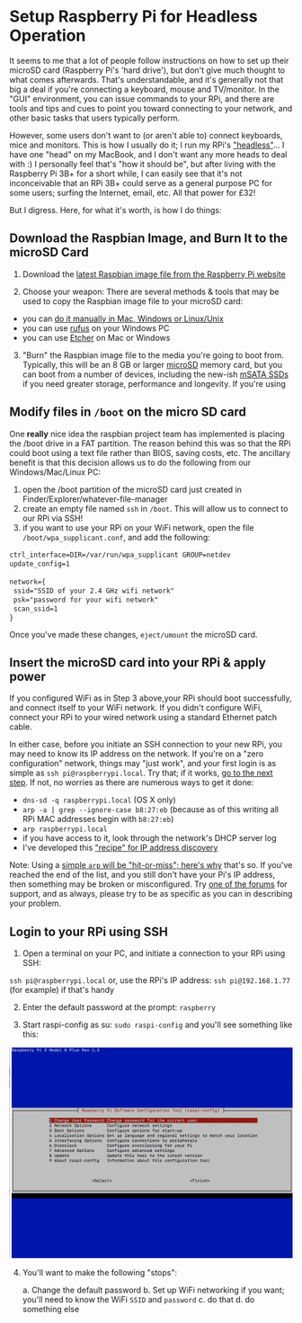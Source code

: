 # Setup Raspberry Pi for Headless Operation

It seems to me that a lot of people follow instructions on how to set up their microSD card (Raspberry Pi's 'hard drive'), but don't give much thought to what comes afterwards. That's understandable, and it's generally not that big a deal if you're connecting a keyboard, mouse and TV/monitor. In the "GUI" environment, you can issue commands to your RPi, and there are tools and tips and cues to point you toward connecting to your network, and other basic tasks that users typically perform. 

However, some users don't want to (or aren't able to) connect keyboards, mice and monitors. This is how I usually do it; I run my RPi's ["headless"](https://en.wikipedia.org/wiki/Headless_computer)... I have one "head" on my MacBook, and I don't want any more heads to deal with :)  I personally feel that's "how it should be", but after living with the Raspberry Pi 3B+ for a short while, I can easily see that it's not inconceivable that an RPi 3B+ could serve as a general purpose PC for some users; surfing the Internet, email, etc. All that power for £32! 

But I digress. Here, for what it's worth, is how I do things: 

## Download the Raspbian Image, and Burn It to the microSD Card 

1. Download the [latest Raspbian image file from the Raspberry Pi website](https://www.raspberrypi.org/downloads/raspbian/)

2. Choose your weapon: There are several methods & tools that may be used to copy the Raspbian image file to your microSD card:
  * you can [do it manually in Mac, Windows or Linux/Unix](https://www.wikihow.com/Make-a-USB-Bootable)
  * you can use [rufus](https://rufus.akeo.ie/) on your Windows PC 
  * you can use [Etcher](https://etcher.io/) on Mac or Windows

3. "Burn" the Raspbian image file to the media you're going to boot from. Typically, this will be an 8 GB or larger [microSD](https://simple.wikipedia.org/wiki/MicroSD) memory card, but you can boot from a number of devices, including the new-ish [mSATA SSDs](https://searchstorage.techtarget.com/definition/mSATA-SSD-mSATA-solid-state-drive) if you need greater storage, performance and longevity. If you're using

## Modify files in `/boot` on the micro SD card

One **really** nice idea the raspbian project team has implemented is placing the /boot drive in a FAT partition. The reason behind this was so that the RPi could boot using a text file rather than BIOS, saving costs, etc. The ancillary benefit is that this decision allows us to do the following from our Windows/Mac/Linux PC: 

  1. open the /boot partition of the microSD card just created in Finder/Explorer/whatever-file-manager
  2. create an empty file named `ssh` in `/boot`. This will allow us to connect to our RPi via SSH! 
  3. if you want to use your RPi on your WiFi network, open the file `/boot/wpa_supplicant.conf`, and add the following: 
  
    ctrl_interface=DIR=/var/run/wpa_supplicant GROUP=netdev
    update_config=1

    network={
     ssid="SSID of your 2.4 GHz wifi network"
     psk="password for your wifi network"
     scan_ssid=1
    }
    
Once you've made these changes, `eject/umount` the microSD card. 

## Insert the microSD card into your RPi & apply power

If you configured WiFi as in Step 3 above,your RPi should boot successfully, and connect itself to your WiFi network. If you didn't configure WiFi, connect your RPi to your wired network using a standard Ethernet patch cable. 

In either case, before you initiate an SSH connection to your new RPi, you may need to know its IP address on the network. If you're on a "zero configuration" network, things may "just work", and your first login is as simple as `ssh pi@raspberrypi.local`. Try that; if it works, [go to the next step](https://github.com/seamusdemora/PiFormulae/blob/master/ReadMeFirst.md#login-to-your-RPi-using-SSH). If not, no worries as there are numerous ways to get it done: 

  * `dns-sd -q raspberrypi.local` (OS X only)
  * `arp -a | grep --ignore-case b8:27:eb` (because as of this writing all RPi MAC addresses begin with `b8:27:eb`)
  * `arp raspberrypi.local`
  * if you have access to it, look through the network's DHCP server log 
  * I've developed this ["recipe" for IP address discovery](https://github.com/seamusdemora/PiFormulae/blob/master/FindMyPi.md) 
  
Note: Using a [simple `arp` will be "hit-or-miss"; here's why](https://github.com/seamusdemora/PiFormulae/blob/master/ThinkingAboutARP.md) that's so. If you've reached the end of the list, and you still don't have your Pi's IP address, then something may be broken or misconfigured. Try [one of the forums](https://raspberrypi.stackexchange.com/) for support, and as always, please try to be as specific as you can in describing your problem.  
  
## Login to your RPi using SSH

1. Open a terminal on your PC, and initiate a connection to your RPi using SSH: 

`ssh pi@raspberrypi.local` or, use the RPi's IP address: `ssh pi@192.168.1.77` (for example) if that's handy

2. Enter the default password at the prompt: `raspberry` 

3. Start raspi-config as su:  `sudo raspi-config`  and you'll see something like this: 

![raspi-config screenshot](pix/raspi-config.png "raspi-config") 

4. You'll want to make the following "stops": 

    a. Change the default password 
    b. Set up WiFi networking if you want; you'll need to know the WiFi `SSID` and `password`
    c. do that
    d. do something else
 
 
 

